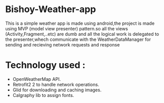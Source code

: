 # Bishoy-Weather-app

This is a simple weather app is made using android,the project is made using MVP (model view presenter) pattern.so all the views (Activity,Fragment,..etc) are dumb and all the logical work is delegated to the presenter,whech communicate with the WeatherDataManager for sending and recieving network requests and response

# Technology used :

* OpenWeatherMap API.
* Retrofit2 2 to handle network operations.
* Glid for downloading and caching images.
* Calgraphy lib to assign fonts.



